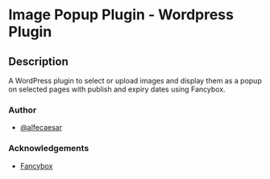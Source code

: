 # Image Popup Plugin - Wordpress Plugin


## Description
A WordPress plugin to select or upload images and display them as a popup on selected pages with publish and expiry dates using Fancybox.


### Author

- [@alfecaesar](https://www.github.com/alfecaesar)


### Acknowledgements

 - [Fancybox](https://fancyapps.com/fancybox/)

